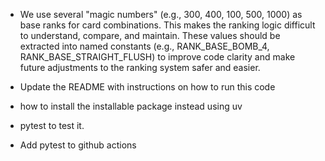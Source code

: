 - We use several "magic numbers" (e.g., 300, 400, 100, 500, 1000) as base ranks for card combinations. This makes the ranking logic difficult to understand, compare, and maintain. These values should be extracted into named constants (e.g., RANK_BASE_BOMB_4, RANK_BASE_STRAIGHT_FLUSH) to improve code clarity and make future adjustments to the ranking system safer and easier.

- Update the README with instructions on how to run this code
- how to install the installable package instead using uv
- pytest to test it.

- Add pytest to github actions